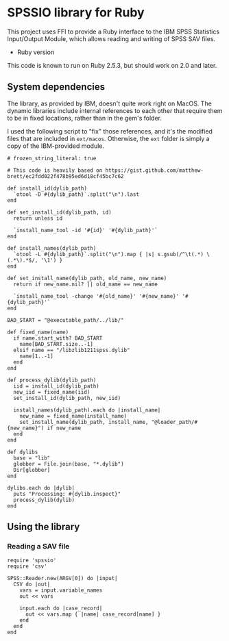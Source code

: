 # SPSSIO library for Ruby

This project uses FFI to provide a Ruby interface to the IBM SPSS Statistics Input/Output Module,
which allows reading and writing of SPSS SAV files.

* Ruby version

This code is known to run on Ruby 2.5.3, but should work on 2.0 and later.

## System dependencies

The library, as provided by IBM, doesn't quite work right on MacOS. The dynamic libraries
include internal references to each other that require them to be in fixed locations, rather than
in the gem's folder.

I used the following script to "fix" those references, and it's the modified files that
are included in `ext/macos`. Otherwise, the `ext` folder is simply a copy of the IBM-provided
module.

```
# frozen_string_literal: true

# This code is heavily based on https://gist.github.com/matthew-brett/ec2fdd022f478b95ed6d18cf45bc7c62

def install_id(dylib_path)
  `otool -D #{dylib_path}`.split("\n").last
end

def set_install_id(dylib_path, id)
  return unless id

  `install_name_tool -id '#{id}' '#{dylib_path}'`
end

def install_names(dylib_path)
  `otool -L #{dylib_path}`.split("\n").map { |s| s.gsub(/^\t(.*) \(.*\).*$/, '\1') }
end

def set_install_name(dylib_path, old_name, new_name)
  return if new_name.nil? || old_name == new_name

  `install_name_tool -change '#{old_name}' '#{new_name}' '#{dylib_path}'`
end

BAD_START = "@executable_path/../lib/"

def fixed_name(name)
  if name.start_with? BAD_START
    name[BAD_START.size..-1]
  elsif name == "/libzlib1211spss.dylib"
    name[1..-1]
  end
end

def process_dylib(dylib_path)
  iid = install_id(dylib_path)
  new_iid = fixed_name(iid)
  set_install_id(dylib_path, new_iid)

  install_names(dylib_path).each do |install_name|
    new_name = fixed_name(install_name)
    set_install_name(dylib_path, install_name, "@loader_path/#{new_name}") if new_name
  end
end

def dylibs
  base = "lib"
  globber = File.join(base, "*.dylib")
  Dir[globber]
end

dylibs.each do |dylib|
  puts "Processing: #{dylib.inspect}"
  process_dylib(dylib)
end
```

## Using the library

### Reading a SAV file

```
require 'spssio'
require 'csv'

SPSS::Reader.new(ARGV[0]) do |input|
  CSV do |out|
    vars = input.variable_names
    out << vars

    input.each do |case_record|
      out << vars.map { |name| case_record[name] }
    end
  end
end
```
